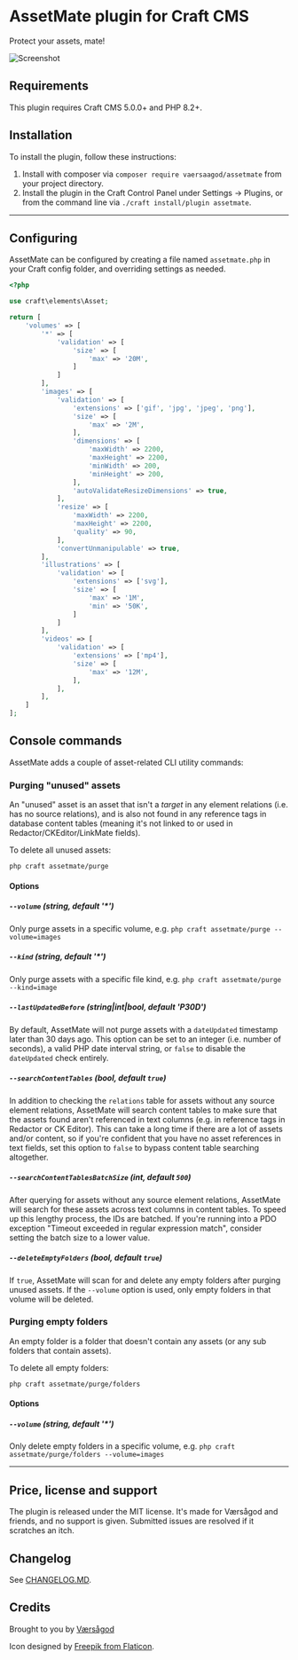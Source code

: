 AssetMate plugin for Craft CMS
===

Protect your assets, mate!
  
![Screenshot](resources/plugin_logo.png)

## Requirements

This plugin requires Craft CMS 5.0.0+ and PHP 8.2+. 

## Installation

To install the plugin, follow these instructions:

1. Install with composer via `composer require vaersaagod/assetmate` from your project directory.
2. Install the plugin in the Craft Control Panel under Settings → Plugins, or from the command line via `./craft install/plugin assetmate`.

---

## Configuring

AssetMate can be configured by creating a file named `assetmate.php` in your Craft config folder, 
and overriding settings as needed. 

```php
<?php

use craft\elements\Asset;

return [
    'volumes' => [
        '*' => [
            'validation' => [
                'size' => [
                    'max' => '20M',
                ]
            ]
        ],
        'images' => [
            'validation' => [
                'extensions' => ['gif', 'jpg', 'jpeg', 'png'],
                'size' => [
                    'max' => '2M',
                ],
                'dimensions' => [
                    'maxWidth' => 2200, 
                    'maxHeight' => 2200,
                    'minWidth' => 200, 
                    'minHeight' => 200,
                ],
                'autoValidateResizeDimensions' => true,
            ],
            'resize' => [
                'maxWidth' => 2200,
                'maxHeight' => 2200,
                'quality' => 90,
            ],
            'convertUnmanipulable' => true,
        ],        
        'illustrations' => [
            'validation' => [
                'extensions' => ['svg'],
                'size' => [
                    'max' => '1M',
                    'min' => '50K',
                ]
            ]
        ],        
        'videos' => [
            'validation' => [
                'extensions' => ['mp4'],
                'size' => [
                    'max' => '12M',
                ],
            ],
        ],
    ]
];
```

## Console commands  

AssetMate adds a couple of asset-related CLI utility commands:  

### Purging "unused" assets  

An "unused" asset is an asset that isn't a *target* in any element relations (i.e. has no source relations), and is also not found in any reference tags in database content tables (meaning it's not linked to or used in Redactor/CKEditor/LinkMate fields).    

To delete all unused assets:  

`php craft assetmate/purge`

#### Options

##### `--volume` (string, default '*')  
Only purge assets in a specific volume, e.g. `php craft assetmate/purge --volume=images`  

##### `--kind` (string, default '*')  
Only purge assets with a specific file kind, e.g. `php craft assetmate/purge --kind=image`  

##### `--lastUpdatedBefore` (string|int|bool, default 'P30D')  
By default, AssetMate will not purge assets with a `dateUpdated` timestamp later than 30 days ago. This option can be set to an integer (i.e. number of seconds), a valid PHP date interval string, or `false` to disable the `dateUpdated` check entirely.  

##### `--searchContentTables` (bool, default `true`)  
In addition to checking the `relations` table for assets without any source element relations, AssetMate will search content tables to make sure that the assets found aren't referenced in text columns (e.g. in reference tags in Redactor or CK Editor). This can take a long time if there are a lot of assets and/or content, so if you're confident that you have no asset references in text fields, set this option to `false` to bypass content table searching altogether.  

##### `--searchContentTablesBatchSize` (int, default `500`)  
After querying for assets without any source element relations, AssetMate will search for these assets across text columns in content tables. To speed up this lengthy process, the IDs are batched. If you're running into a PDO exception "Timeout exceeded in regular expression match", consider setting the batch size to a lower value.  

##### `--deleteEmptyFolders` (bool, default `true`)  
If `true`, AssetMate will scan for and delete any empty folders after purging unused assets. If the `--volume` option is used, only empty folders in that volume will be deleted.    

### Purging empty folders  

An empty folder is a folder that doesn't contain any assets (or any sub folders that contain assets).  

To delete all empty folders:  

`php craft assetmate/purge/folders`  

#### Options  

##### `--volume` (string, default '*')
Only delete empty folders in a specific volume, e.g. `php craft assetmate/purge/folders --volume=images`  

---

## Price, license and support

The plugin is released under the MIT license. It's made for Værsågod and friends, and no support 
is given. Submitted issues are resolved if it scratches an itch. 

## Changelog

See [CHANGELOG.MD](https://raw.githubusercontent.com/vaersaagod/AssetMate/master/CHANGELOG.md).

## Credits

Brought to you by [Værsågod](https://www.vaersaagod.no)

Icon designed by [Freepik from Flaticon](https://www.flaticon.com/authors/freepik).

